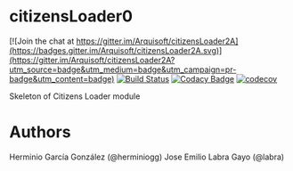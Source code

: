 # citizensLoader0

[![Join the chat at https://gitter.im/Arquisoft/citizensLoader2A](https://badges.gitter.im/Arquisoft/citizensLoader2A.svg)](https://gitter.im/Arquisoft/citizensLoader2A?utm_source=badge&utm_medium=badge&utm_campaign=pr-badge&utm_content=badge)
[![Build Status](https://travis-ci.org/Arquisoft/citizensLoader2A.svg?branch=master)](https://travis-ci.org/Arquisoft/citizensLoader2A)
[![Codacy Badge](https://api.codacy.com/project/badge/Grade/e680327c40a44a6b8378a8171066e341)](https://www.codacy.com/app/jelabra/citizensLoader2A?utm_source=github.com&utm_medium=referral&utm_content=Arquisoft/citizensLoader2A&utm_campaign=badger)
[![codecov](https://codecov.io/gh/Arquisoft/citizensLoader2A/branch/master/graph/badge.svg)](https://codecov.io/gh/Arquisoft/citizensLoader2A)

Skeleton of Citizens Loader module

# Authors

Herminio García González (@herminiogg)
Jose Emilio Labra Gayo (@labra)
